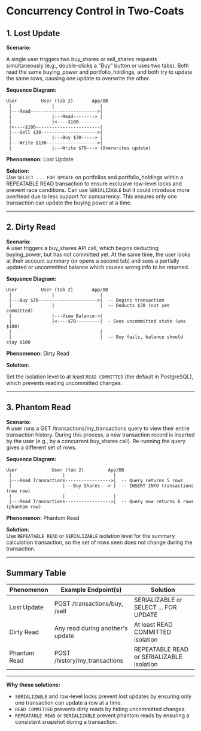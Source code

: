 # Concurrency Control in Two-Coats

## 1. Lost Update

**Scenario:**  

A single user triggers two buy_shares or sell_shares requests simultaneously (e.g., double-clicks a "Buy" button or uses two tabs). Both read the same buying_power and portfolio_holdings, and both try to update the same rows, causing one update to overwrite the other.

**Sequence Diagram:**

```
User         User (tab 2)       App/DB
 |               |                 |
 |---Read------------------------->|
 |               |---Read--------> |
 |               |<----$100-------- 
 |<----$100------------------------|
 |---Sell $30--------------------->|
 |               |---Buy $30-----> |
 |---Write $130------------------->|
 |               |---Write $70---> (Overwrites update)
```

**Phenomenon:** Lost Update

**Solution:**  
Use `SELECT ... FOR UPDATE` on portfolios and portfolio_holdings within a REPEATABLE READ transaction to ensure exclusive row-level locks and prevent race conditions. Can use `SERIALIZABLE` but it could introduce more overhead due to less support for concurrency. This ensures only one transaction can update the buying power at a time.

---

## 2. Dirty Read

**Scenario:**  
A user triggers a buy_shares API call, which begins deducting buying_power, but has not committed yet. At the same time, the user looks at their account summary (or opens a second tab) and sees a partially updated or uncommitted balance which causes wrong info to be returned.

**Sequence Diagram:**

```
User         User (tab 2)       App/DB
 |               |                 |
 |---Buy $30---------------------->|  -- Begins transaction
 |               |                 |  -- Deducts $30 (not yet committed)
 |               |---View Balance->|
 |               |<----$70---------|  - Sees uncommitted state (was $100)
 |                                 |
 |                                 |  -- Buy fails, balance should stay $100

```

**Phenomenon:** Dirty Read

**Solution:**  

Set the isolation level to at least `READ COMMITTED` (the default in PostgreSQL), which prevents reading uncommitted changes.

---

## 3. Phantom Read

**Scenario:**  
A user runs a GET /transactions/my_transactions query to view their entire transaction history. During this process, a new transaction record is inserted by the user (e.g., by a concurrent buy_shares call). Re-running the query gives a different set of rows.

**Sequence Diagram:**

```
User             User (tab 2)         App/DB
 |                   |                  |
 |---Read Transactions----------------->|  -- Query returns 5 rows
 |                   |---Buy Shares---> |  -- INSERT INTO transactions (new row)
 |                   |                  |
 |---Read Transactions----------------->|  -- Query now returns 6 rows (phantom row)

```

**Phenomenon:** Phantom Read

**Solution:**  
Use `REPEATABLE READ` or `SERIALIZABLE` isolation level for the summary calculation transaction, so the set of rows seen does not change during the transaction.

---

## Summary Table

| Phenomenon    | Example Endpoint(s)                | Solution                                      |
|---------------|------------------------------------|-----------------------------------------------|
| Lost Update   | POST /transactions/buy, /sell      | SERIALIZABLE or SELECT ... FOR UPDATE         |
| Dirty Read    | Any read during another's update   | At least READ COMMITTED isolation             |
| Phantom Read  | POST /history/my_transactions      | REPEATABLE READ or SERIALIZABLE isolation     |

---

**Why these solutions:**  
- `SERIALIZABLE` and row-level locks prevent lost updates by ensuring only one transaction can update a row at a time.
- `READ COMMITTED` prevents dirty reads by hiding uncommitted changes.
- `REPEATABLE READ` or `SERIALIZABLE` prevent phantom reads by ensuring a consistent snapshot during a transaction.
